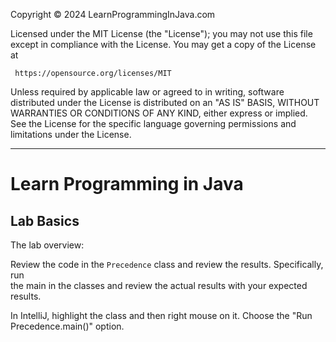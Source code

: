Copyright © 2024 LearnProgrammingInJava.com

Licensed under the MIT License (the "License"); you may not use this file except
in compliance with the License.
You may get a copy of the License at

     https://opensource.org/licenses/MIT

Unless required by applicable law or agreed to in writing, software distributed
under the License is distributed on an "AS IS" BASIS, WITHOUT WARRANTIES OR
CONDITIONS OF ANY KIND, either express or implied. See the License for the
specific language governing permissions and limitations under the License.

---

# Learn Programming in Java

## Lab Basics

The lab overview:

Review the code in the <code>Precedence</code> class and review the results. Specifically, run  
the main in the classes and review the actual results with your expected results.

In IntelliJ, highlight the class and then right mouse on it. Choose the "Run Precedence.main()" option.
